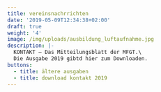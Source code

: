 ```yaml
---
title: vereinsnachrrichten
date: '2019-05-09T12:34:38+02:00'
draft: true
weight: '4'
image: /img/uploads/ausbildung_luftaufnahme.jpg
description: |-
  KONTAKT – Das Mitteilungsblatt der MFGT.\
  Die Ausgabe 2019 gibtd hier zum Downloaden.
buttons:
  - title: ältere ausgaben
  - title: download kontakt 2019
---
```


